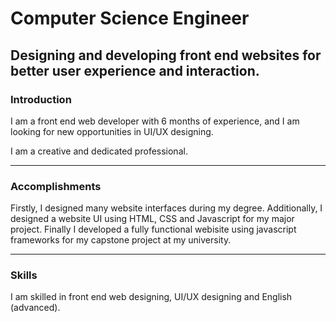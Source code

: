 # Computer Science Engineer

## Designing and developing front end websites for better user experience and interaction.

### Introduction
<p>I am a front end web developer with 6 months of experience, and I am looking for new opportunities in UI/UX designing.<p>
<p>I am a creative and dedicated professional.</p>
<hr>


### Accomplishments
<p>Firstly, I designed many website interfaces during my degree. Additionally, I designed a website UI using HTML, CSS and Javascript for my major project. Finally I developed a fully functional webisite using javascript frameworks for my capstone project at my university.</p>
<hr>


### Skills
<p>I am skilled in front end web designing, UI/UX designing and English (advanced).</p>

